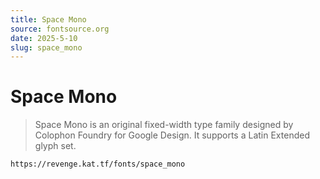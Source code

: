 ```yaml
---
title: Space Mono
source: fontsource.org
date: 2025-5-10
slug: space_mono
---
```


# Space Mono

> Space Mono is an original fixed-width type family designed by Colophon Foundry for Google Design. It supports a Latin Extended glyph set.

```text title="Paste the font link in your Revenge app"
https://revenge.kat.tf/fonts/space_mono
```